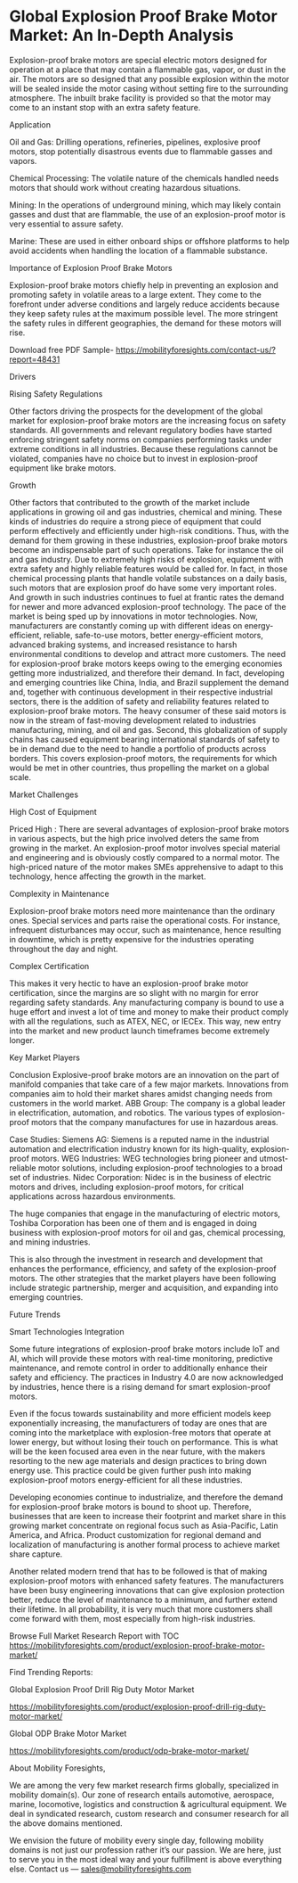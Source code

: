 # Global Explosion Proof Brake Motor Market: An In-Depth Analysis

Explosion-proof brake motors are special electric motors designed for operation at a place that may contain a flammable gas, vapor, or dust in the air. The motors are so designed that any possible explosion within the motor will be sealed inside the motor casing without setting fire to the surrounding atmosphere. The inbuilt brake facility is provided so that the motor may come to an instant stop with an extra safety feature.

Application

Oil and Gas: Drilling operations, refineries, pipelines, explosive proof motors, stop potentially disastrous events due to flammable gasses and vapors.

Chemical Processing: The volatile nature of the chemicals handled needs motors that should work without creating hazardous situations.

Mining: In the operations of underground mining, which may likely contain gasses and dust that are flammable, the use of an explosion-proof motor is very essential to assure safety.

Marine: These are used in either onboard ships or offshore platforms to help avoid accidents when handling the location of a flammable substance.

Importance of Explosion Proof Brake Motors

Explosion-proof brake motors chiefly help in preventing an explosion and promoting safety in volatile areas to a large extent. They come to the forefront under adverse conditions and largely reduce accidents because they keep safety rules at the maximum possible level. The more stringent the safety rules in different geographies, the demand for these motors will rise.

Download free PDF Sample- https://mobilityforesights.com/contact-us/?report=48431

Drivers

Rising Safety Regulations

Other factors driving the prospects for the development of the global market for explosion-proof brake motors are the increasing focus on safety standards. All governments and relevant regulatory bodies have started enforcing stringent safety norms on companies performing tasks under extreme conditions in all industries. Because these regulations cannot be violated, companies have no choice but to invest in explosion-proof equipment like brake motors.

Growth

Other factors that contributed to the growth of the market include applications in growing oil and gas industries, chemical and mining. These kinds of industries do require a strong piece of equipment that could perform effectively and efficiently under high-risk conditions. Thus, with the demand for them growing in these industries, explosion-proof brake motors become an indispensable part of such operations. Take for instance the oil and gas industry. Due to extremely high risks of explosion, equipment with extra safety and highly reliable features would be called for. In fact, in those chemical processing plants that handle volatile substances on a daily basis, such motors that are explosion proof do have some very important roles. And growth in such industries continues to fuel at frantic rates the demand for newer and more advanced explosion-proof technology. The pace of the market is being sped up by innovations in motor technologies. Now, manufacturers are constantly coming up with different ideas on energy-efficient, reliable, safe-to-use motors, better energy-efficient motors, advanced braking systems, and increased resistance to harsh environmental conditions to develop and attract more customers. The need for explosion-proof brake motors keeps owing to the emerging economies getting more industrialized, and therefore their demand. In fact, developing and emerging countries like China, India, and Brazil supplement the demand and, together with continuous development in their respective industrial sectors, there is the addition of safety and reliability features related to explosion-proof brake motors. The heavy consumer of these said motors is now in the stream of fast-moving development related to industries manufacturing, mining, and oil and gas. Second, this globalization of supply chains has caused equipment bearing international standards of safety to be in demand due to the need to handle a portfolio of products across borders. This covers explosion-proof motors, the requirements for which would be met in other countries, thus propelling the market on a global scale.

Market Challenges

High Cost of Equipment

Priced High : There are several advantages of explosion-proof brake motors in various aspects, but the high price involved deters the same from growing in the market. An explosion-proof motor involves special material and engineering and is obviously costly compared to a normal motor. The high-priced nature of the motor makes SMEs apprehensive to adapt to this technology, hence affecting the growth in the market.

Complexity in Maintenance

Explosion-proof brake motors need more maintenance than the ordinary ones. Special services and parts raise the operational costs. For instance, infrequent disturbances may occur, such as maintenance, hence resulting in downtime, which is pretty expensive for the industries operating throughout the day and night.

Complex Certification

This makes it very hectic to have an explosion-proof brake motor certification, since the margins are so slight with no margin for error regarding safety standards. Any manufacturing company is bound to use a huge effort and invest a lot of time and money to make their product comply with all the regulations, such as ATEX, NEC, or IECEx. This way, new entry into the market and new product launch timeframes become extremely longer.

Key Market Players

Conclusion Explosive-proof brake motors are an innovation on the part of manifold companies that take care of a few major markets. Innovations from companies aim to hold their market shares amidst changing needs from customers in the world market. ABB Group: The company is a global leader in electrification, automation, and robotics. The various types of explosion-proof motors that the company manufactures for use in hazardous areas.

Case Studies: Siemens AG: Siemens is a reputed name in the industrial automation and electrification industry known for its high-quality, explosion-proof motors. WEG Industries: WEG technologies bring pioneer and utmost-reliable motor solutions, including explosion-proof technologies to a broad set of industries. Nidec Corporation: Nidec is in the business of electric motors and drives, including explosion-proof motors, for critical applications across hazardous environments.

The huge companies that engage in the manufacturing of electric motors, Toshiba Corporation has been one of them and is engaged in doing business with explosion-proof motors for oil and gas, chemical processing, and mining industries.

This is also through the investment in research and development that enhances the performance, efficiency, and safety of the explosion-proof motors. The other strategies that the market players have been following include strategic partnership, merger and acquisition, and expanding into emerging countries.

Future Trends

Smart Technologies Integration

Some future integrations of explosion-proof brake motors include IoT and AI, which will provide these motors with real-time monitoring, predictive maintenance, and remote control in order to additionally enhance their safety and efficiency. The practices in Industry 4.0 are now acknowledged by industries, hence there is a rising demand for smart explosion-proof motors.

Even if the focus towards sustainability and more efficient models keep exponentially increasing, the manufacturers of today are ones that are coming into the marketplace with explosion-free motors that operate at lower energy, but without losing their touch on performance. This is what will be the keen focused area even in the near future, with the makers resorting to the new age materials and design practices to bring down energy use. This practice could be given further push into making explosion-proof motors energy-efficient for all these industries.

Developing economies continue to industrialize, and therefore the demand for explosion-proof brake motors is bound to shoot up. Therefore, businesses that are keen to increase their footprint and market share in this growing market concentrate on regional focus such as Asia-Pacific, Latin America, and Africa. Product customization for regional demand and localization of manufacturing is another formal process to achieve market share capture.

Another related modern trend that has to be followed is that of making explosion-proof motors with enhanced safety features. The manufacturers have been busy engineering innovations that can give explosion protection better, reduce the level of maintenance to a minimum, and further extend their lifetime. In all probability, it is very much that more customers shall come forward with them, most especially from high-risk industries.

Browse Full Market Research Report with TOC https://mobilityforesights.com/product/explosion-proof-brake-motor-market/

Find Trending Reports:

Global Explosion Proof Drill Rig Duty Motor Market

https://mobilityforesights.com/product/explosion-proof-drill-rig-duty-motor-market/

Global ODP Brake Motor Market

https://mobilityforesights.com/product/odp-brake-motor-market/

About Mobility Foresights,

We are among the very few market research firms globally, specialized in mobility domain(s). Our zone of research entails automotive, aerospace, marine, locomotive, logistics and construction & agricultural equipment. We deal in syndicated research, custom research and consumer research for all the above domains mentioned.

We envision the future of mobility every single day, following mobility domains is not just our profession rather it’s our passion. We are here, just to serve you in the most ideal way and your fulfillment is above everything else. Contact us — sales@mobilityforesights.com

